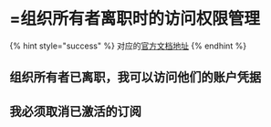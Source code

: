 # =组织所有者离职时的访问权限管理

{% hint style="success" %}
对应的[官方文档地址](https://bitwarden.com/help/managing-access-when-the-organization-owner-leaves/)
{% endhint %}

## 组织所有者已离职，我可以访问他们的账户凭据 <a href="#the-organization-owner-has-left-and-i-have-access-to-their-account-credentials" id="the-organization-owner-has-left-and-i-have-access-to-their-account-credentials"></a>

## 我必须取消已激活的订阅 <a href="#i-have-to-cancel-an-active-subscription" id="i-have-to-cancel-an-active-subscription"></a>
